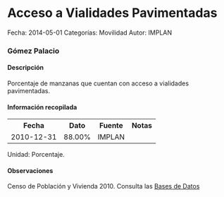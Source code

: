 Acceso a Vialidades Pavimentadas
=====

Fecha: 2014-05-01
Categorías: Movilidad
Autor: IMPLAN

### Gómez Palacio

#### Descripción

Porcentaje de manzanas que cuentan con acceso a vialidades pavimentadas.

#### Información recopilada

<table class="table table-hover table-bordered">
  <tr><th>Fecha</th><th>Dato</th><th>Fuente</th><th>Notas</th></tr>
  <tr><td>2010-12-31</td><td>88.00%</td><td>IMPLAN</td><td></td></tr>
</table>

Unidad: Porcentaje.

#### Observaciones

Censo de Población y Vivienda 2010. Consulta las [Bases de Datos](http://www.inegi.org.mx/est/contenidos/proyectos/ccpv/cpv2010/tabulados_urbano.aspx)
